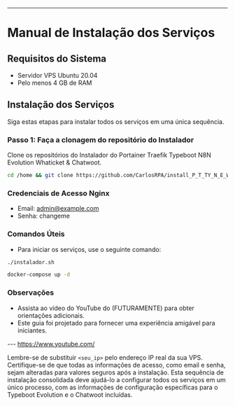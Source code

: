 
---

# Manual de Instalação dos Serviços

## Requisitos do Sistema

- Servidor VPS Ubuntu 20.04
- Pelo menos 4 GB de RAM

## Instalação dos Serviços

Siga estas etapas para instalar todos os serviços em uma única sequência.

### Passo 1: Faça a clonagem do repositório do Instalador

Clone os repositórios do Instalador do Portainer Traefik Typeboot N8N Evolution Whaticket & Chatwoot.

```bash
cd /home && git clone https://github.com/CarlosRPA/install_P_T_TY_N_E_W_C_.git && cd install_P_T_TY_N_E_W_C_ && chmod +x instalador.sh && ./instalador.sh
```
### Credenciais de Acesso Nginx

- Email: admin@example.com
- Senha: changeme

### Comandos Úteis

- Para iniciar os serviços, use o seguinte comando:

```bash
./instalador.sh

docker-compose up -d
```

### Observações

- Assista ao vídeo do YouTube do (FUTURAMENTE) para obter orientações adicionais.
- Este guia foi projetado para fornecer uma experiência amigável para iniciantes.

--- https://www.youtube.com/

Lembre-se de substituir `<seu_ip>` pelo endereço IP real da sua VPS. Certifique-se de que todas as informações de acesso, como email e senha, sejam alteradas para valores seguros após a instalação. Esta sequência de instalação consolidada deve ajudá-lo a configurar todos os serviços em um único processo, com as informações de configuração específicas para o Typeboot Evolution e o Chatwoot incluídas.
